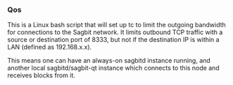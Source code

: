 ### Qos ###

This is a Linux bash script that will set up tc to limit the outgoing bandwidth for connections to the Sagbit network. It limits outbound TCP traffic with a source or destination port of 8333, but not if the destination IP is within a LAN (defined as 192.168.x.x).

This means one can have an always-on sagbitd instance running, and another local sagbitd/sagbit-qt instance which connects to this node and receives blocks from it.
